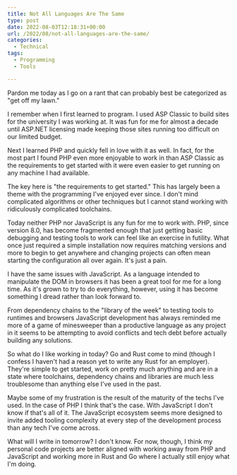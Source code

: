 ```yaml
---
title: Not All Languages Are The Same
type: post
date: 2022-08-03T12:18:31+00:00
url: /2022/08/not-all-languages-are-the-same/
categories:
  - Technical
tags:
  - Programming
  - Tools

---
```

Pardon me today as I go on a rant that can probably best be categorized as "get off my lawn."

I remember when I first learned to program. I used ASP Classic to build sites for the university I was working at. It was fun for me for almost a decade until ASP.NET licensing made keeping those sites running too difficult on our limited budget.

Next I learned PHP and quickly fell in love with it as well. In fact, for the most part I found PHP even more enjoyable to work in than ASP Classic as the requirements to get started with it were even easier to get running on any machine I had available.

The key here is "the requirements to get started." This has largely been a theme with the programming I've enjoyed ever since. I don't mind complicated algorithms or other techniques but I cannot stand working with ridiculously complicated toolchains.

Today neither PHP nor JavaScript is any fun for me to work with. PHP, since version 8.0, has become fragmented enough that just getting basic debugging and testing tools to work can feel like an exercise in futility. What once just required a simple installation now requires matching versions and more to begin to get anywhere and changing projects can often mean starting the configuration all over again. It's just a pain.

I have the same issues with JavaScript. As a language intended to manipulate the DOM in browsers it has been a great tool for me for a long time. As it's grown to try to do everything, however, using it has become something I dread rather than look forward to.

From dependency chains to the "library of the week" to testing tools to runtimes and browsers JavaScript development has always reminded me more of a game of minesweeper than a productive language as any project in it seems to be attempting to avoid conflicts and tech debt before actually building any solutions.

So what do I like working in today? Go and Rust come to mind (though I confess I haven't had a reason yet to write any Rust for an employer). They're simple to get started, work on pretty much anything and are in a state where toolchains, dependency chains and libraries are much less troublesome than anything else I've used in the past.

Maybe some of my frustration is the result of the maturity of the techs I've used. In the case of PHP I think that's the case. With JavaScript I don't know if that's all of it. The JavaScript ecosystem seems more designed to invite added tooling complexity at every step of the development process than any tech I've come across.

What will I write in tomorrow? I don't know. For now, though, I think my personal code projects are better aligned with working away from PHP and JavaScript and working more in Rust and Go where I actually still enjoy what I'm doing.